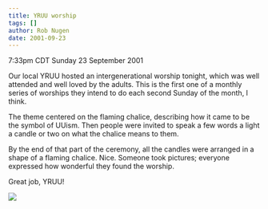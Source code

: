 ```yaml
---
title: YRUU worship
tags: []
author: Rob Nugen
date: 2001-09-23
---
```


<title></title>
<p class=date>7:33pm CDT Sunday 23 September 2001</p>

<p>Our local YRUU hosted an intergenerational worship tonight, which
was well attended and well loved by the adults.  This is the first one
of a monthly series of worships they intend to do each second Sunday
of the month, I think.</p>

<p>The theme centered on the flaming chalice, describing how it came
to be the symbol of UUism.  Then people were invited to speak a few
words a light a candle or two on what the chalice means to them.</p>

<p>By the end of that part of the ceremony, all the candles were
arranged in a shape of a flaming chalice.  Nice.  Someone took
pictures; everyone expressed how wonderful they found the worship.</p>

<p>Great job, YRUU!</p>

<p><img src='/images/rob/wL-ROB.gif'/></p>

